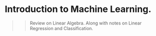 # Introduction to Machine Learning.
>> Review on Linear Algebra.
>> Along with notes on Linear Regression and Classification.

